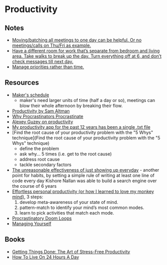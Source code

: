 # Productivity

## Notes

- [Moving/batching all meetings to one day can be helpful. Or no meetings/calls on Thu/Fri as example.](https://twitter.com/coreyhainesco/status/1387557466179653632)
- [Have a different room for work that’s separate from bedroom and living area. Take walks to break up the day. Turn everything off at 6, and don’t check messages till next day.](https://twitter.com/herrmanndigital/status/1387773860636995592)
- [Manage priorities rather than time.](https://twitter.com/MikeyFox/status/1387699937954119683)

## Resources

- [Maker's schedule](http://www.paulgraham.com/makersschedule.html)
  - maker's need larger units of time (half a day or so), meetings can blow their whole afternoon by breaking their flow.
- [Productivity by Sam Altman](https://blog.samaltman.com/productivity)
- [Why Procrastinators Procrastinate](https://waitbutwhy.com/2013/10/why-procrastinators-procrastinate.html)
- [Alexey Guzey on productivity](https://guzey.com/productivity/)
- [My productivity app for the past 12 years has been a single .txt file](https://news.ycombinator.com/item?id=22276184)
- [Find the root cause of your productivity problem with the "5 Whys" technique](Find the root cause of your productivity problem with the "5 Whys" technique)
  - define the problem
  - ask why... 5 times (i.e. get to the root cause)
  - address root cause
  - tackle secondary factors
- [The unreasonable effectiveness of just showing up everyday](https://typesense.org/blog/the-unreasonable-effectiveness-of-just-showing-up-everyday/) - another point for habits,
  by setting a simple rule of writing at least one line of code every day Kishore Nallan was able to build a search engine over the course of 6 years
- [Effortless personal productivity (or how I learned to love my monkey mind)](https://jakobgreenfeld.com/personal-productivity), 3 steps:
  1. develop meta-awareness of your state of mind.
  2. pattern-match to identify your mind’s most common modes.
  3. learn to pick activities that match each mode.
- [Procrastinatory Doom Loops](https://brennancolberg.com/blog/procrastinatory-doom-loops)
- [Managing Yourself](https://m.subbu.org/managing-yourself-3c2fb748d70c)

## Books

- [Getting Things Done: The Art of Stress-Free Productivity](https://www.amazon.com/Getting-Things-Done-Stress-Free-Productivity/dp/0143126563)
- [How To Live On 24 Hours A Day](https://www.amazon.com/How-Live-24-Hours-Day/dp/1603863680)


